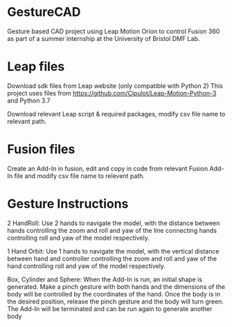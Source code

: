 # GestureCAD
Gesture based CAD project using Leap Motion Orion to control Fusion 360 as part of a summer internship at the University of Bristol DMF Lab.

# Leap files
Download sdk files from Leap website (only compatible with Python 2)
This project uses files from https://github.com/Cipulot/Leap-Motion-Python-3 and Python 3.7

Download relevant Leap script & required packages, modify csv file name to relevant path.

# Fusion files
Create an Add-In in fusion, edit and copy in code from relevant Fusion Add-In file and modify csv file name to relevent path.

# Gesture Instructions
2 HandRoll: Use 2 hands to navigate the model, with the distance between hands controlling the zoom and roll and yaw of the line connecting hands controlling roll and yaw of the model respectively.

1 Hand Orbit:  Use 1 hands to navigate the model, with the vertical distance between hand and controller controlling the zoom and roll and yaw of the hand controlling roll and yaw of the model respectively.

Box, Cylinder and Sphere: When the Add-In is run, an initial shape is generated. Make a pinch gesture with both hands and the dimensions of the body will be controlled by the coordinates of the hand. Once the body is in the desired position, release the pinch gesture and the body will turn green. The Add-In will be terminated and can be run again to generate another body

